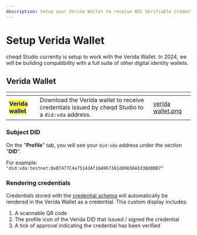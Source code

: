 ```yaml
---
description: Setup your Verida Wallet to receive W3C Verifiable Credentials.
---
```


# Setup Verida Wallet

cheqd Studio currently is setup to work with the Verida Wallet. In 2024, we will be building compatibility with a full suite of other digital identity wallets.&#x20;

## Verida Wallet <a href="#verida-wallet" id="verida-wallet"></a>

<table data-card-size="large" data-view="cards"><thead><tr><th></th><th></th><th data-hidden data-card-cover data-type="files"></th></tr></thead><tbody><tr><td><mark style="color:blue;"><strong>Verida wallet</strong></mark></td><td>Download the Verida wallet to receive credentials issued by cheqd Studio to a <code>did:vda</code> address.</td><td><a href="../../.gitbook/assets/verida wallet.png">verida wallet.png</a></td></tr></tbody></table>

### Subject DID

On the "**Profile**" tab, you will see your `did:vda` address under the section "**DID**".

For example: `"did:vda:testnet:0xD7477C4a75143Af16A967381d09650A533Bd0DD7"`

### Rendering credentials

Credentials stored with the [credential schema](https://common.schemas.verida.io/credential/base/v0.2.0/schema.json) will automatically be rendered in the Verida Wallet as a credential. This custom display includes:

1. A scannable QR code
2. The profile icon of the Verida DID that issued / signed the credential
3. A tick of approval indicating the credential has been verified
